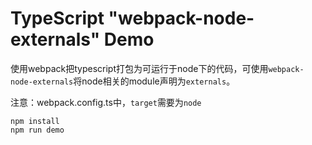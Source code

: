 TypeScript "webpack-node-externals" Demo
======================================

使用webpack把typescript打包为可运行于node下的代码，可使用`webpack-node-externals`将node相关的module声明为`externals`。

注意：webpack.config.ts中，`target`需要为`node`

```
npm install
npm run demo
```
